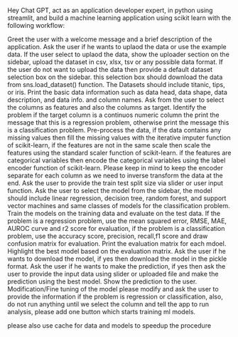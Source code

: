 
Hey Chat GPT, act as an application developer expert, in python using streamlit, and build a machine learning application using scikit learn with the following workflow:

Greet the user with a welcome message and a brief description of the application.
Ask the user if he wants to uplaod the data or use the example data.
If the user select to uplaod the data, show the uploader section on the sidebar, upload the dataset in csv, xlsx, tsv or any possible data format.
If the user do not want to upload the data then provide a default dataset selection box on the sidebar. this selection box should download the data from sns.load_dataset() function. The Datasets should include titanic, tips, or iris.
Print the basic data information such as data head, data shape, data description, and data info. and column names.
Ask from the user to select the columns as features and also the columns as target.
Identify the problem if the target column is a continuos numeric column the print the message that this is a regression problem, otherwise print the message this is a classification problem.
Pre-process the data, if the data contains any missing values then fill the missing values with the iterative imputer function of scikit-learn, if the features are not in the same scale then scale the features using the standard scaler function of scikit-learn. if the features are categorical variables then encode the categorical variables using the label encoder function of scikit-learn. Please keep in mind to keep the encoder separate for each column as we need to inverse transform the data at the end.
Ask the user to provide the train test split size via slider or user input function.
Ask the user to select the model from the sidebar, the model should include linear regression, decision tree, random forest, and support vector machines and same classes of models for the classification problem.
Train the models on the training data and evaluate on the test data.
If the problem is a regression problem, use the mean squared error, RMSE, MAE, AUROC curve and r2 score for evaluation, if the problem is a classification problem, use the accuracy score, precision, recall,f1 score and draw confusion matrix for evaluation.
Print the evaluation matrix for each mdoel.
Highlight the best model based on the evaluation matrix.
Ask the user if he wants to download the model, if yes then download the model in the pickle format.
Ask the user if he wants to make the prediction, if yes then ask the user to provide the input data using slider or uploaded file and make the prediction using the best model.
Show the prediction to the user.
Modification/Fine tuning of the model
please modify and ask the user to provide the information if the problem is regression or classification, also, do not run anything until we select the column and tell the app to run analysis, please add one button which starts training ml models.

please also use cache for data and models to speedup the procedure